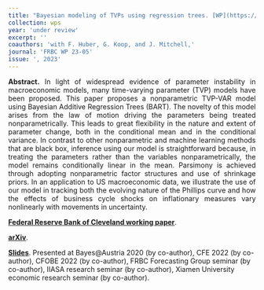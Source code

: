 ```yaml
---
title: "Bayesian modeling of TVPs using regression trees. [WP](https://doi.org/10.26509/frbc-wp-202305)"
collection: wps
year: 'under review'
excerpt: ''
coauthors: 'with F. Huber, G. Koop, and J. Mitchell,' 
journal: 'FRBC WP 23-05'
issue: ', 2023'
---
```

<p align="justify"> <b>Abstract.</b> In light of widespread evidence of parameter instability in macroeconomic models, many time-varying parameter (TVP) models have been proposed. This paper proposes a nonparametric TVP-VAR model using Bayesian Additive Regression Trees (BART). The novelty of this model arises from the law of motion driving the parameters being treated nonparametrically. This leads to great flexibility in the nature and extent of parameter change, both in the conditional mean and in the conditional variance. In contrast to other nonparametric and machine learning methods that are black box, inference using our model is straightforward because, in treating the parameters rather than the variables nonparametrically, the model remains conditionally linear in the mean. Parsimony is achieved through adopting nonparametric factor structures and use of shrinkage priors. In an application to US macroeconomic data, we illustrate the use of our model in tracking both the evolving nature of the Phillips curve and how the effects of business cycle shocks on inflationary measures vary nonlinearly with movements in uncertainty.
</p>

[**Federal Reserve Bank of Cleveland working paper**](https://doi.org/10.26509/frbc-wp-202305).

[**arXiv**](https://arxiv.org/abs/2209.11970).

[**Slides**](https://www.dropbox.com/s/2ke5lkfpxcgzwnd/CFE2022-Huber-slides.pdf?dl=0). Presented at Bayes@Austria 2020 (by co-author), CFE 2022 (by co-author), CFOBE 2022 (by co-author), FRBC Forecasting Group seminar (by co-author), IIASA research seminar (by co-author), Xiamen University economic research seminar (by co-author).



